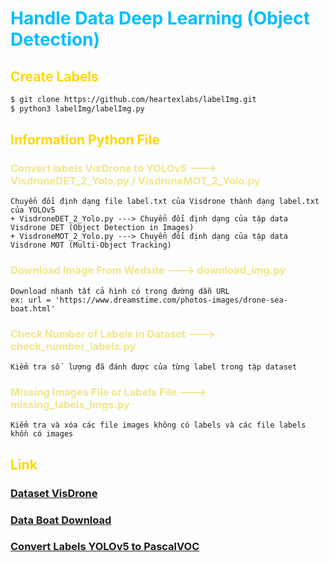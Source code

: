 # <span style= 'color:#00BFFF'>Handle Data Deep Learning (Object Detection)</span> 

## <span style= 'color:gold'>Create Labels</span>
```bash
$ git clone https://github.com/heartexlabs/labelImg.git
$ python3 labelImg/labelImg.py
```


## <span style= 'color:gold'>Information Python File</span>

### <span style= 'color:khaki'>Convert labels VisDrone to YOLOv5 ---> VisdroneDET_2_Yolo.py / VisdroneMOT_2_Yolo.py</span>
```
Chuyển đổi định dạng file label.txt của Visdrone thành dạng label.txt của YOLOv5
+ VisdroneDET_2_Yolo.py ---> Chuyển đổi định dạng của tập data Visdrone DET (Object Detection in Images)
+ VisdroneMOT_2_Yolo.py ---> Chuyển đổi định dạng của tập data Visdrone MOT (Multi-Object Tracking)
```

### <span style= 'color:khaki'>Download Image From Wedsite ---> download_img.py</span>
```
Download nhanh tất cả hình có trong đường dẫn URL
ex: url = 'https://www.dreamstime.com/photos-images/drone-sea-boat.html' 
```

### <span style= 'color:khaki'>Check Number of Labels in Dataset ---> check_number_labels.py</span>
```
Kiểm tra số  lượng đã đánh được của từng label trong tập dataset
```

### <span style= 'color:khaki'>Missing Images File or Labels File ---> missing_labels_imgs.py</span>
```
Kiểm tra và xóa các file images không có labels và các file labels khồn có images
```

## <span style= 'color:gold'>Link </span>

<!-- ### <span style= 'color:khaki'>Dataset VisDrone: </span> -->
### [Dataset VisDrone](https://github.com/VisDrone/VisDrone-Dataset)
### [Data Boat Download](https://www.dreamstime.com/photos-images/drone-sea-boat.html)
### [Convert Labels YOLOv5 to PascalVOC](https://github.com/carolinepacheco/convert-yolo-to-pascalvoc/blob/master/yolo_to_voc.py)
### []()
### []()
### []()
### []()
### []()
### []()
### []()
### []()